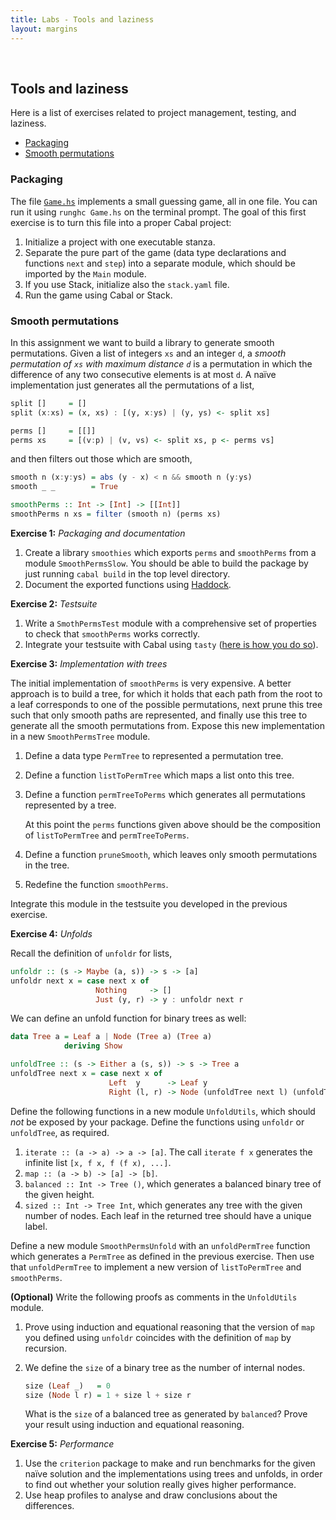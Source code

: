 ```yaml
---
title: Labs - Tools and laziness
layout: margins
---
```


&nbsp;

## Tools and laziness

Here is a list of exercises related to project management,
testing, and laziness.

* [Packaging](#packaging)
* [Smooth permutations](#smooth-permutations)
<!-- * [Heap profiles](#heap-profiles) -->
<!-- * [Forcing evaluation](#forcing-evaluation) -->

### Packaging

The file [`Game.hs`](Game.hs) implements a small guessing game, all in one file. You can run it using `runghc Game.hs` on the terminal prompt. The goal of this first exercise is to turn this file into a proper Cabal project:

1. Initialize a project with one executable stanza.
2. Separate the pure part of the game (data type declarations and functions `next` and `step`) into a separate module, which should be imported by the `Main` module.
3. If you use Stack, initialize also the `stack.yaml` file.
4. Run the game using Cabal or Stack.

### Smooth permutations

In this assignment we want to build a library to generate smooth permutations. Given a list of integers `xs` and an integer `d`, a _smooth permutation of `xs` with maximum distance `d`_ is a permutation in which the difference of any two consecutive elements is at most `d`. A naïve implementation just generates all the permutations of a list,

```haskell
split []     = []
split (x:xs) = (x, xs) : [(y, x:ys) | (y, ys) <- split xs]

perms []     = [[]]
perms xs     = [(v:p) | (v, vs) <- split xs, p <- perms vs]
```

and then filters out those which are smooth,

```haskell
smooth n (x:y:ys) = abs (y - x) < n && smooth n (y:ys)
smooth _ _        = True

smoothPerms :: Int -> [Int] -> [[Int]]
smoothPerms n xs = filter (smooth n) (perms xs)
```

**Exercise 1:** *Packaging and documentation*

1. Create a library `smoothies` which exports `perms` and `smoothPerms` from a module `SmoothPermsSlow`. You should be able to build the package by just running `cabal build` in the top level directory.
2. Document the exported functions using [Haddock](http://haskell-haddock.readthedocs.io/en/latest/index.html).

**Exercise 2:** *Testsuite*

1. Write a `SmothPermsTest` module with a comprehensive set of properties to check that `smoothPerms` works correctly.
2. Integrate your testsuite with Cabal using `tasty` ([here is how you do so](https://github.com/feuerbach/tasty#project-organization-and-integration-with-cabal)).

**Exercise 3:** *Implementation with trees*

The initial implementation of `smoothPerms` is very expensive. A better approach is to build a tree, for which it holds that each path from the root to a leaf corresponds to one of the possible permutations, next prune this tree such that only smooth paths are represented, and finally use this tree to generate all the smooth permutations from. Expose this new implementation in a new `SmoothPermsTree` module.

1. Define a data type `PermTree` to represented a permutation tree.
2. Define a function `listToPermTree` which maps a list onto this tree.
3. Define a function `permTreeToPerms` which generates all permutations represented by a tree.

    At this point the `perms` functions given above should be the composition of `listToPermTree` and `permTreeToPerms`.

4. Define a function `pruneSmooth`, which leaves only smooth permutations in the tree.
5. Redefine the function `smoothPerms`.

Integrate this module in the testsuite you developed in the previous exercise.

**Exercise 4:** *Unfolds*

Recall the definition of `unfoldr` for lists,

```haskell
unfoldr :: (s -> Maybe (a, s)) -> s -> [a]
unfoldr next x = case next x of
                   Nothing     -> []
                   Just (y, r) -> y : unfoldr next r
```

We can define an unfold function for binary trees as well:

```haskell
data Tree a = Leaf a | Node (Tree a) (Tree a)
            deriving Show

unfoldTree :: (s -> Either a (s, s)) -> s -> Tree a
unfoldTree next x = case next x of
                      Left  y      -> Leaf y
                      Right (l, r) -> Node (unfoldTree next l) (unfoldTree next r)
```

Define the following functions in a new module `UnfoldUtils`, which should *not* be exposed by your package. Define the functions using `unfoldr` or `unfoldTree`, as required.

1. `iterate :: (a -> a) -> a -> [a]`. The call `iterate f x` generates the infinite list `[x, f x, f (f x), ...]`.
2. `map :: (a -> b) -> [a] -> [b]`.
3. `balanced :: Int -> Tree ()`, which generates a balanced binary tree of the given height.
4. `sized :: Int -> Tree Int`, which generates any tree with the given number of nodes. Each leaf in the returned tree should have a unique label.

Define a new module `SmoothPermsUnfold` with an `unfoldPermTree` function which generates a `PermTree` as defined in the previous exercise. Then use that `unfoldPermTree` to implement a new version of `listToPermTree` and `smoothPerms`.

**(Optional)** Write the following proofs as comments in the `UnfoldUtils` module.

1. Prove using induction and equational reasoning that the version of `map` you defined using `unfoldr` coincides with the definition of `map` by recursion.
2. We define the `size` of a binary tree as the number of internal nodes.

    ```haskell
    size (Leaf _)   = 0
    size (Node l r) = 1 + size l + size r
    ```

    What is the `size` of a balanced tree as generated by `balanced`? Prove your result using induction and equational reasoning.

**Exercise 5:** *Performance*

1. Use the `criterion` package to make and run benchmarks for the given naïve
    solution and the implementations using trees and unfolds,
    in order to find out whether your solution really gives higher performance.
2. Use heap profiles to analyse and draw conclusions about the differences.

<!-- ### Heap profiles -->

<!-- **Exercise 1:** Generate heap profiles for the following functions: -->

<!-- ```haskell -->
<!-- rev  = foldl (flip (:)) [] -->
<!-- rev' = foldr (\x r -> r ++ [x]) [] -->
<!-- ``` -->

<!-- by using them as function `f` in a main program as follows -->

<!-- ```haskell -->
<!-- main = print $ f [1 .. 1000000] -->
<!-- ``` -->

<!-- (adapt the size of 1000000 according to the speed of your machine to get good -->
<!-- results). Interpret and try to explain the results! -->

<!-- **Exercise 2:** Do the same for -->

<!-- ```haskell -->
<!-- conc xs ys = foldr (:) ys xs -->
<!-- conc'      = foldl (\k x -> k . (x:)) id -->
<!-- ``` -->

<!-- with -->

<!-- ```haskell -->
<!-- main = print $ f [1 .. 1000000] [1 .. 1000000] -->
<!-- ``` -->

<!-- **Exercise 3:** Finally, have a look at -->

<!-- ```haskell -->
<!-- f1 = let xs == [1 .. 1000000] in if length xs > 0 then head xs else 0 -->
<!-- f2 = if length [1 .. 1000000] > 0 then head [1 .. 1000000] else 0 -->
<!-- ``` -->

<!-- ### Forcing evaluation -->

<!-- Write a function -->

<!-- ```haskell -->
<!-- forceBoolList :: [Bool] -> r -> r -->
<!-- ``` -->

<!-- that completely forces a list of booleans without using `seq`.  -->
<!-- Note that pattern matching drives evaluation. -->

<!-- Explain why the function `forceBoolList` has the type as specified above and not -->

<!-- ```haskell -->
<!-- forceBoolList :: [Bool] -> [Bool] -->
<!-- ``` -->

<!-- and why `seq` is defined as it is, and -->

<!-- ```haskell -->
<!-- force :: a -> a -->
<!-- force a = seq a a -->
<!-- ``` -->

<!-- is useless. -->
